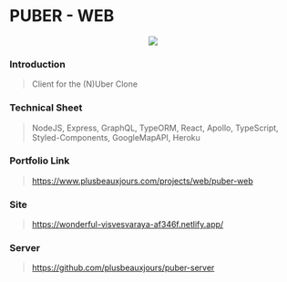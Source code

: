 # PUBER - WEB

<p align="center" >
  <img src="https://www.plusbeauxjours.com/static/media/Puber_web_video.2316f83f.gif" >
  <br>
</p>

### Introduction

> Client for the (N)Uber Clone

### Technical Sheet

> NodeJS, Express, GraphQL, TypeORM, React, Apollo, TypeScript, Styled-Components, GoogleMapAPI, Heroku

### Portfolio Link

> https://www.plusbeauxjours.com/projects/web/puber-web

### Site

> https://wonderful-visvesvaraya-af346f.netlify.app/

### Server

> https://github.com/plusbeauxjours/puber-server
